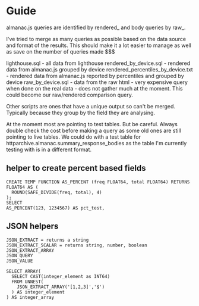 # Guide

almanac.js queries are identified by rendered\_ and body queries by raw\_.

I've tried to merge as many queries as possible based on the data source and format of the results. This should make it a lot easier to manage as well as save on the number of queries made $$$

lighthouse.sql - all data from lighthouse
rendered\_by\_device.sql - rendered data from almanac.js grouped by device
rendered\_percentiles\_by\_device.txt - rendered data from almanac.js reported by percentiles and grouped by device
raw\_by\_device.sql - data from the raw html - very expensive query when done on the real data - does not gather much at the moment. This could become our raw/rendered comparison query.

Other scripts are ones that have a unique output so can't be merged. Typically because they group by the field they are analysing.

At the moment most are pointing to test tables. But be careful. Always double check the cost before making a query as some old ones are still pointing to live tables. We could do with a test table for httparchive.almanac.summary_response_bodies as the table I'm currently testing with is in a different format.

## helper to create percent based fields
```
CREATE TEMP FUNCTION AS_PERCENT (freq FLOAT64, total FLOAT64) RETURNS FLOAT64 AS (
  ROUND(SAFE_DIVIDE(freq, total), 4)
);
SELECT
AS_PERCENT(123, 1234567) AS pct_test,
```

## JSON helpers
```
JSON_EXTRACT = returns a string
JSON_EXTRACT_SCALAR = returns string, number, boolean
JSON_EXTRACT_ARRAY
JSON_QUERY
JSON_VALUE

SELECT ARRAY(
  SELECT CAST(integer_element as INT64)
  FROM UNNEST(
    JSON_EXTRACT_ARRAY('[1,2,3]','$')
  ) AS integer_element
) AS integer_array
```
